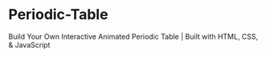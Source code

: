 # Periodic-Table
Build Your Own Interactive Animated Periodic Table | Built with HTML, CSS, &amp; JavaScript
